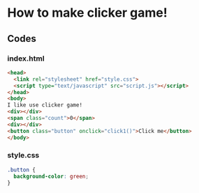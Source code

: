 # How to make clicker game!
## Codes
### index.html
```html
<head>
  <link rel="stylesheet" href="style.css">
  <script type="text/javascript" src="script.js"></script>
</head>
<body>
I like use clicker game!
<div></div>
<span class="count">0</span>
<div></div>
<button class="button" onclick="click1()">Click me</button>
</body>
```
### style.css
```css
.button {
  background-color: green;
}
```
